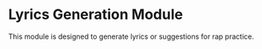 # Lyrics Generation Module
This module is designed to generate lyrics or suggestions for rap practice.
